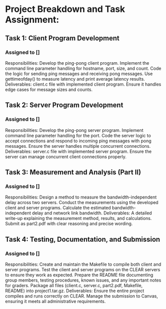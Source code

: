 # Project Breakdown and Task Assignment:

## Task 1: Client Program Development
### Assigned to []  
Responsibilities:
Develop the ping-pong client program.
Implement the command line parameter handling for hostname, port, size, and count.
Code the logic for sending ping messages and receiving pong messages.
Use gettimeofday() to measure latency and print average latency results.
Deliverables:
client.c file with implemented client program.
Ensure it handles edge cases for message sizes and counts.

## Task 2: Server Program Development
### Assigned to []  
Responsibilities:
Develop the ping-pong server program.
Implement command line parameter handling for the port.
Code the server logic to accept connections and respond to incoming ping messages with pong messages.
Ensure the server handles multiple concurrent connections.
Deliverables:
server.c file with implemented server program.
Ensure the server can manage concurrent client connections properly.

## Task 3: Measurement and Analysis (Part II)
### Assigned to []  
Responsibilities:
Design a method to measure the bandwidth-independent delay across two servers.
Conduct the measurements using the developed client and server programs.
Calculate the estimated bandwidth-independent delay and network link bandwidth.
Deliverables:
A detailed write-up explaining the measurement method, results, and calculations.
Submit as part2.pdf with clear reasoning and precise wording.

## Task 4: Testing, Documentation, and Submission
### Assigned to []
Responsibilities:
Create and maintain the Makefile to compile both client and server programs.
Test the client and server programs on the CLEAR servers to ensure they work as expected.
Prepare the README file documenting group members, testing procedures, known issues, and any important notes for graders.
Package all files (client.c, server.c, part2.pdf, Makefile, README) into project1.tar.gz.
Deliverables:
Ensure the entire project compiles and runs correctly on CLEAR.
Manage the submission to Canvas, ensuring it meets all administrative requirements.